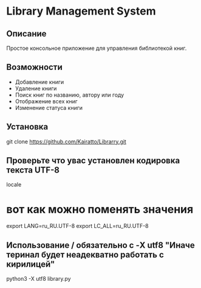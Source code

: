 # Library Management System

## Описание
Простое консольное приложение для управления библиотекой книг.

## Возможности
- Добавление книги
- Удаление книги
- Поиск книг по названию, автору или году
- Отображение всех книг
- Изменение статуса книги

## Установка
git clone https://github.com/Kairatto/Librarry.git

## Проверьте что увас установлен кодировка текста UTF-8
locale

# вот как можно поменять значения

export LANG=ru_RU.UTF-8
export LC_ALL=ru_RU.UTF-8

## Использование  / обязательно с -X utf8 "Иначе теринал будет неадекватно работать с кирилицей"
python3 -X utf8 library.py

